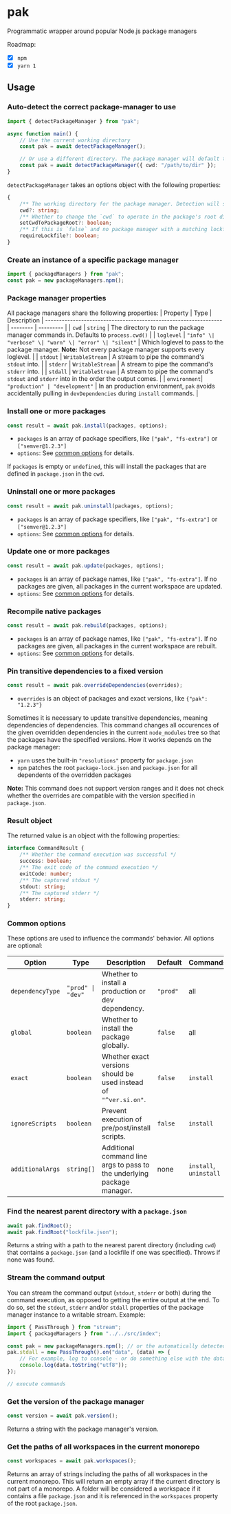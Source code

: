 # pak

Programmatic wrapper around popular Node.js package managers

Roadmap:

-   [x] `npm`
-   [x] `yarn 1`

## Usage

### Auto-detect the correct package-manager to use

```ts
import { detectPackageManager } from "pak";

async function main() {
	// Use the current working directory
	const pak = await detectPackageManager();

	// Or use a different directory. The package manager will default to that dir
	const pak = await detectPackageManager({ cwd: "/path/to/dir" });
}
```

`detectPackageManager` takes an options object with the following properties:

```ts
{
	/** The working directory for the package manager. Detection will start from here upwards. */
	cwd?: string;
	/** Whether to change the `cwd` to operate in the package's root directory instead of the current one. */
	setCwdToPackageRoot?: boolean;
	/** If this is `false` and no package manager with a matching lockfile was found, another pass is done without requiring one */
	requireLockfile?: boolean;
}
```

### Create an instance of a specific package manager

```ts
import { packageManagers } from "pak";
const pak = new packageManagers.npm();
```

### Package manager properties

All package managers share the following properties:
| Property | Type | Description |
---------------------------------------------------------------- | -------- | --------- |
| `cwd` | `string` | The directory to run the package manager commands in. Defaults to `process.cwd()` |
| `loglevel` | `"info" \| "verbose" \| "warn" \| "error" \| "silent"` | Which loglevel to pass to the package manager. **Note:** Not every package manager supports every loglevel. |
| `stdout` | `WritableStream` | A stream to pipe the command's `stdout` into. |
| `stderr` | `WritableStream` | A stream to pipe the command's `stderr` into. |
| `stdall` | `WritableStream` | A stream to pipe the command's `stdout` and `stderr` into in the order the output comes. |
| `environment`| `"production" | "development"` | In an production environment, `pak` avoids accidentally pulling in `devDependencies` during `install` commands. |

### Install one or more packages

```ts
const result = await pak.install(packages, options);
```

-   `packages` is an array of package specifiers, like `["pak", "fs-extra"]` or `["semver@1.2.3"]`
-   `options`: See [common options](#common-options) for details.

If `packages` is empty or `undefined`, this will install the packages that are defined in `package.json` in the `cwd`.

### Uninstall one or more packages

```ts
const result = await pak.uninstall(packages, options);
```

-   `packages` is an array of package specifiers, like `["pak", "fs-extra"]` or `["semver@1.2.3"]`
-   `options`: See [common options](#common-options) for details.

### Update one or more packages

```ts
const result = await pak.update(packages, options);
```

-   `packages` is an array of package names, like `["pak", "fs-extra"]`. If no packages are given, all packages in the current workspace are updated.
-   `options`: See [common options](#common-options) for details.

### Recompile native packages

```ts
const result = await pak.rebuild(packages, options);
```

-   `packages` is an array of package names, like `["pak", "fs-extra"]`. If no packages are given, all packages in the current workspace are rebuilt.
-   `options`: See [common options](#common-options) for details.

### Pin transitive dependencies to a fixed version

```ts
const result = await pak.overrideDependencies(overrides);
```

-   `overrides` is an object of packages and exact versions, like `{"pak": "1.2.3"}`

Sometimes it is necessary to update transitive dependencies, meaning dependencies of dependencies. This command changes all occurences of the given overridden dependencies in the current `node_modules` tree so that the packages have the specified versions. How it works depends on the package manager:

-   `yarn` uses the built-in `"resolutions"` property for `package.json`
-   `npm` patches the root `package-lock.json` and `package.json` for all dependents of the overridden packages

**Note:** This command does not support version ranges and it does not check whether the overrides are compatible with the version specified in `package.json`.

### Result object

The returned value is an object with the following properties:

```ts
interface CommandResult {
	/** Whether the command execution was successful */
	success: boolean;
	/** The exit code of the command execution */
	exitCode: number;
	/** The captured stdout */
	stdout: string;
	/** The captured stderr */
	stderr: string;
}
```

### Common options

These options are used to influence the commands' behavior. All options are optional:

| Option           | Type              | Description                                                             | Default  | Commands               |
| ---------------- | ----------------- | ----------------------------------------------------------------------- | -------- | ---------------------- |
| `dependencyType` | `"prod" \| "dev"` | Whether to install a production or dev dependency.                      | `"prod"` | all                    |
| `global`         | `boolean`         | Whether to install the package globally.                                | `false`  | all                    |
| `exact`          | `boolean`         | Whether exact versions should be used instead of `"^ver.si.on"`.        | `false`  | `install`              |
| `ignoreScripts`  | `boolean`         | Prevent execution of pre/post/install scripts.                          | `false`  | `install`              |
| `additionalArgs` | `string[]`        | Additional command line args to pass to the underlying package manager. | none     | `install`, `uninstall` |

### Find the nearest parent directory with a `package.json`

```ts
await pak.findRoot();
await pak.findRoot("lockfile.json");
```

Returns a string with a path to the nearest parent directory (including `cwd`) that contains a `package.json` (and a lockfile if one was specified). Throws if none was found.

### Stream the command output

You can stream the command output (`stdout`, `stderr` or both) during the command execution, as opposed to getting the entire output at the end. To do so,
set the `stdout`, `stderr` and/or `stdall` properties of the package manager instance to a writable stream. Example:

```ts
import { PassThrough } from "stream";
import { packageManagers } from "../../src/index";

const pak = new packageManagers.npm(); // or the automatically detected one
pak.stdall = new PassThrough().on("data", (data) => {
	// For example, log to console - or do something else with the data
	console.log(data.toString("utf8"));
});

// execute commands
```

### Get the version of the package manager

```ts
const version = await pak.version();
```

Returns a string with the package manager's version.

### Get the paths of all workspaces in the current monorepo

```ts
const workspaces = await pak.workspaces();
```

Returns an array of strings including the paths of all workspaces in the current monorepo. This will return an empty array if the current directory is not part of a monorepo.
A folder will be considered a workspace if it contains a file `package.json` and it is referenced in the `workspaces` property of the root `package.json`.
